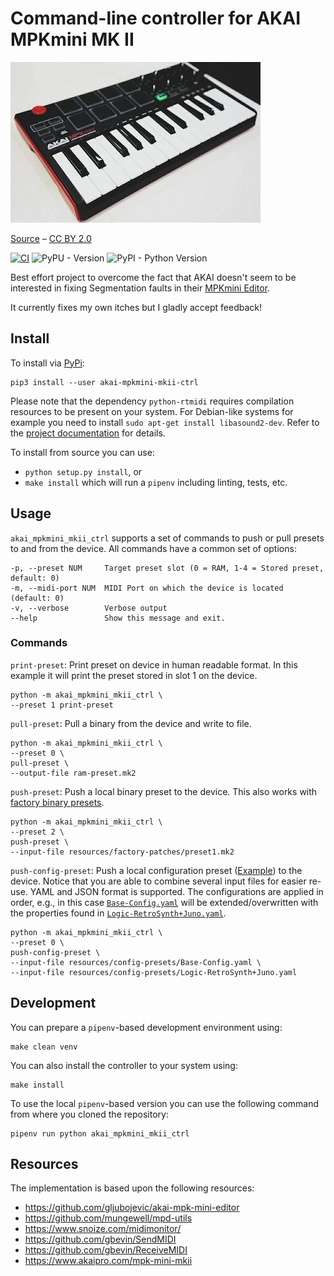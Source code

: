 # Command-line controller for AKAI MPKmini MK II

![](resources/gfx/akai-picture.jpeg)

[Source](https://commons.wikimedia.org/wiki/File:Akai_MPK_mini_MK2_-_angled_left_-_2014_NAMM_Show_(by_Matt_Vanacoro).jpg) – [CC BY 2.0](https://creativecommons.org/licenses/by/2.0/deed.en)

[![CI](https://github.com/BastiTee/akai-mpkmini-mkii-control/actions/workflows/main.yml/badge.svg)](https://github.com/BastiTee/akai-mpkmini-mkii-control/actions/workflows/main.yml) ![PyPU - Version](https://img.shields.io/pypi/v/akai-mpkmini-mkii-ctrl.svg) ![PyPI - Python Version](https://img.shields.io/pypi/pyversions/akai-mpkmini-mkii-ctrl.svg)

Best effort project to overcome the fact that AKAI doesn't seem to be interested in fixing Segmentation faults in their [MPKmini Editor](https://www.akaipro.com/mpk-mini-mkii).

It currently fixes my own itches but I gladly accept feedback!

## Install

To install via [PyPi](https://pypi.org/project/akai-mpkmini-mkii-ctrl/):

```
pip3 install --user akai-mpkmini-mkii-ctrl
```

Please note that the dependency `python-rtmidi` requires compilation resources to be present on your system. For Debian-like systems for example you need to install `sudo apt-get install libasound2-dev`. Refer to the [project documentation](https://spotlightkid.github.io/python-rtmidi/installation.html) for details.

To install from source you can use:

- `python setup.py install`, or
- `make install` which will run a `pipenv` including linting, tests, etc.

## Usage

`akai_mpkmini_mkii_ctrl` supports a set of commands to push or pull presets to and from the device. All commands have a common set of options:

```
-p, --preset NUM     Target preset slot (0 = RAM, 1-4 = Stored preset, default: 0)
-m, --midi-port NUM  MIDI Port on which the device is located (default: 0)
-v, --verbose        Verbose output
--help               Show this message and exit.
```

### Commands

`print-preset`: Print preset on device in human readable format. In this example it will print the preset stored in slot 1 on the device.

```shell
python -m akai_mpkmini_mkii_ctrl \
--preset 1 print-preset
```

`pull-preset`: Pull a binary from the device and write to file.

```shell
python -m akai_mpkmini_mkii_ctrl \
--preset 0 \
pull-preset \
--output-file ram-preset.mk2
```

`push-preset`: Push a local binary preset to the device. This also works with [factory binary presets](resources/factory-patches).

```shell
python -m akai_mpkmini_mkii_ctrl \
--preset 2 \
push-preset \
--input-file resources/factory-patches/preset1.mk2
```

`push-config-preset`: Push a local configuration preset ([Example](resources/config-presets/Base-Config.yaml)) to the device. Notice that you are able to combine several input files for easier re-use. YAML and JSON format is supported. The configurations are applied in order, e.g., in this case [`Base-Config.yaml`](resources/config-presets/Base-Config.yaml) will be extended/overwritten with the properties found in [`Logic-RetroSynth+Juno.yaml`](resources/config-presets/Logic-RetroSynth+Juno.yaml).

```shell
python -m akai_mpkmini_mkii_ctrl \
--preset 0 \
push-config-preset \
--input-file resources/config-presets/Base-Config.yaml \
--input-file resources/config-presets/Logic-RetroSynth+Juno.yaml
```

## Development

You can prepare a `pipenv`-based development environment using:

```shell
make clean venv
```

You can also install the controller to your system using:

```shell
make install
```

To use the local `pipenv`-based version you can use the following command from where you cloned the repository:

```shell
pipenv run python akai_mpkmini_mkii_ctrl
```

## Resources

The implementation is based upon the following resources:

- <https://github.com/gljubojevic/akai-mpk-mini-editor>
- <https://github.com/mungewell/mpd-utils>
- <https://www.snoize.com/midimonitor/>
- <https://github.com/gbevin/SendMIDI>
- <https://github.com/gbevin/ReceiveMIDI>
- <https://www.akaipro.com/mpk-mini-mkii>
